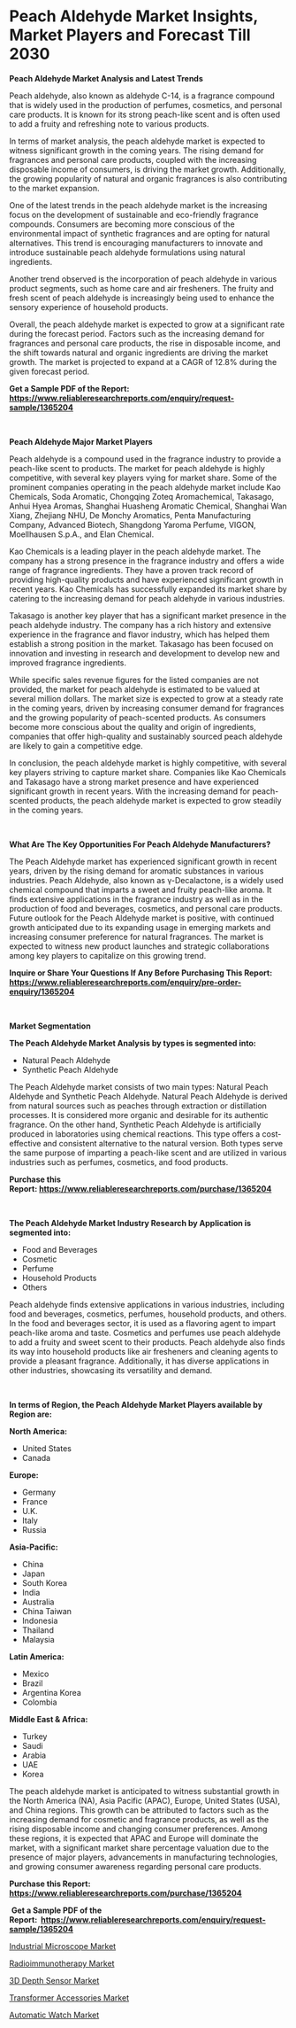 <p><h1>Peach Aldehyde Market Insights, Market Players and Forecast Till 2030</h1></p><p><strong>Peach Aldehyde Market Analysis and Latest Trends</strong></p>
<p><p>Peach aldehyde, also known as aldehyde C-14, is a fragrance compound that is widely used in the production of perfumes, cosmetics, and personal care products. It is known for its strong peach-like scent and is often used to add a fruity and refreshing note to various products.</p><p>In terms of market analysis, the peach aldehyde market is expected to witness significant growth in the coming years. The rising demand for fragrances and personal care products, coupled with the increasing disposable income of consumers, is driving the market growth. Additionally, the growing popularity of natural and organic fragrances is also contributing to the market expansion.</p><p>One of the latest trends in the peach aldehyde market is the increasing focus on the development of sustainable and eco-friendly fragrance compounds. Consumers are becoming more conscious of the environmental impact of synthetic fragrances and are opting for natural alternatives. This trend is encouraging manufacturers to innovate and introduce sustainable peach aldehyde formulations using natural ingredients.</p><p>Another trend observed is the incorporation of peach aldehyde in various product segments, such as home care and air fresheners. The fruity and fresh scent of peach aldehyde is increasingly being used to enhance the sensory experience of household products.</p><p>Overall, the peach aldehyde market is expected to grow at a significant rate during the forecast period. Factors such as the increasing demand for fragrances and personal care products, the rise in disposable income, and the shift towards natural and organic ingredients are driving the market growth. The market is projected to expand at a CAGR of 12.8% during the given forecast period.</p></p>
<p><strong>Get a Sample PDF of the Report:&nbsp; <a href="https://www.reliableresearchreports.com/enquiry/request-sample/1365204">https://www.reliableresearchreports.com/enquiry/request-sample/1365204</a></strong></p>
<p>&nbsp;</p>
<p><strong>Peach Aldehyde Major Market Players</strong></p>
<p><p>Peach aldehyde is a compound used in the fragrance industry to provide a peach-like scent to products. The market for peach aldehyde is highly competitive, with several key players vying for market share. Some of the prominent companies operating in the peach aldehyde market include Kao Chemicals, Soda Aromatic, Chongqing Zoteq Aromachemical, Takasago, Anhui Hyea Aromas, Shanghai Huasheng Aromatic Chemical, Shanghai Wan Xiang, Zhejiang NHU, De Monchy Aromatics, Penta Manufacturing Company, Advanced Biotech, Shangdong Yaroma Perfume, VIGON, Moellhausen S.p.A., and Elan Chemical.</p><p>Kao Chemicals is a leading player in the peach aldehyde market. The company has a strong presence in the fragrance industry and offers a wide range of fragrance ingredients. They have a proven track record of providing high-quality products and have experienced significant growth in recent years. Kao Chemicals has successfully expanded its market share by catering to the increasing demand for peach aldehyde in various industries.</p><p>Takasago is another key player that has a significant market presence in the peach aldehyde industry. The company has a rich history and extensive experience in the fragrance and flavor industry, which has helped them establish a strong position in the market. Takasago has been focused on innovation and investing in research and development to develop new and improved fragrance ingredients.</p><p>While specific sales revenue figures for the listed companies are not provided, the market for peach aldehyde is estimated to be valued at several million dollars. The market size is expected to grow at a steady rate in the coming years, driven by increasing consumer demand for fragrances and the growing popularity of peach-scented products. As consumers become more conscious about the quality and origin of ingredients, companies that offer high-quality and sustainably sourced peach aldehyde are likely to gain a competitive edge.</p><p>In conclusion, the peach aldehyde market is highly competitive, with several key players striving to capture market share. Companies like Kao Chemicals and Takasago have a strong market presence and have experienced significant growth in recent years. With the increasing demand for peach-scented products, the peach aldehyde market is expected to grow steadily in the coming years.</p></p>
<p>&nbsp;</p>
<p><strong>What Are The Key Opportunities For Peach Aldehyde Manufacturers?</strong></p>
<p><p>The Peach Aldehyde market has experienced significant growth in recent years, driven by the rising demand for aromatic substances in various industries. Peach Aldehyde, also known as γ-Decalactone, is a widely used chemical compound that imparts a sweet and fruity peach-like aroma. It finds extensive applications in the fragrance industry as well as in the production of food and beverages, cosmetics, and personal care products. Future outlook for the Peach Aldehyde market is positive, with continued growth anticipated due to its expanding usage in emerging markets and increasing consumer preference for natural fragrances. The market is expected to witness new product launches and strategic collaborations among key players to capitalize on this growing trend.</p></p>
<p><strong>Inquire or Share Your Questions If Any Before Purchasing This Report: <a href="https://www.reliableresearchreports.com/enquiry/pre-order-enquiry/1365204">https://www.reliableresearchreports.com/enquiry/pre-order-enquiry/1365204</a></strong></p>
<p>&nbsp;</p>
<p><strong>Market Segmentation</strong></p>
<p><strong>The Peach Aldehyde Market Analysis by types is segmented into:</strong></p>
<p><ul><li>Natural Peach Aldehyde</li><li>Synthetic Peach Aldehyde</li></ul></p>
<p><p>The Peach Aldehyde market consists of two main types: Natural Peach Aldehyde and Synthetic Peach Aldehyde. Natural Peach Aldehyde is derived from natural sources such as peaches through extraction or distillation processes. It is considered more organic and desirable for its authentic fragrance. On the other hand, Synthetic Peach Aldehyde is artificially produced in laboratories using chemical reactions. This type offers a cost-effective and consistent alternative to the natural version. Both types serve the same purpose of imparting a peach-like scent and are utilized in various industries such as perfumes, cosmetics, and food products.</p></p>
<p><strong>Purchase this Report:&nbsp;<a href="https://www.reliableresearchreports.com/purchase/1365204">https://www.reliableresearchreports.com/purchase/1365204</a></strong></p>
<p>&nbsp;</p>
<p><strong>The Peach Aldehyde Market Industry Research by Application is segmented into:</strong></p>
<p><ul><li>Food and Beverages</li><li>Cosmetic</li><li>Perfume</li><li>Household Products</li><li>Others</li></ul></p>
<p><p>Peach aldehyde finds extensive applications in various industries, including food and beverages, cosmetics, perfumes, household products, and others. In the food and beverages sector, it is used as a flavoring agent to impart peach-like aroma and taste. Cosmetics and perfumes use peach aldehyde to add a fruity and sweet scent to their products. Peach aldehyde also finds its way into household products like air fresheners and cleaning agents to provide a pleasant fragrance. Additionally, it has diverse applications in other industries, showcasing its versatility and demand.</p></p>
<p>&nbsp;</p>
<p><strong>In terms of Region, the Peach Aldehyde Market Players available by Region are:</strong></p>
<p>
    <p> <strong> North America: </strong>
        <ul>
            <li>United States</li>
            <li>Canada</li>
        </ul>
        </p> 
    <p> <strong> Europe: </strong>
        <ul>
            <li>Germany</li>
            <li>France</li>
            <li>U.K.</li>
            <li>Italy</li>
            <li>Russia</li>
        </ul>
        </p> 
    <p> <strong> Asia-Pacific: </strong>
        <ul>
            <li>China</li>
            <li>Japan</li>
            <li>South Korea</li>
            <li>India</li>
            <li>Australia</li>
            <li>China Taiwan</li>
            <li>Indonesia</li>
            <li>Thailand</li>
            <li>Malaysia</li>
        </ul>
        </p> 
    <p> <strong> Latin America: </strong>
        <ul>
            <li>Mexico</li>
            <li>Brazil</li>
            <li>Argentina Korea</li>
            <li>Colombia</li>
        </ul>
        </p> 
    <p> <strong> Middle East & Africa: </strong>
        <ul>
            <li>Turkey</li>
            <li>Saudi</li>
            <li>Arabia</li>
            <li>UAE</li>
            <li>Korea</li>
        </ul>
    </p>
    </p>
<p><p>The peach aldehyde market is anticipated to witness substantial growth in the North America (NA), Asia Pacific (APAC), Europe, United States (USA), and China regions. This growth can be attributed to factors such as the increasing demand for cosmetic and fragrance products, as well as the rising disposable income and changing consumer preferences. Among these regions, it is expected that APAC and Europe will dominate the market, with a significant market share percentage valuation due to the presence of major players, advancements in manufacturing technologies, and growing consumer awareness regarding personal care products.</p></p>
<p><strong>Purchase this Report: <a href="https://www.reliableresearchreports.com/purchase/1365204">https://www.reliableresearchreports.com/purchase/1365204</a></strong></p>
<p>&nbsp;<strong>Get a Sample PDF of the Report:&nbsp;&nbsp;<a href="https://www.reliableresearchreports.com/enquiry/request-sample/1365204">https://www.reliableresearchreports.com/enquiry/request-sample/1365204</a></strong></p>
<p><strong></strong></p>
<p><p><a href="https://www.linkedin.com/pulse/industrial-microscope-market-size-share-amp-trends-analysis-gjxlc/">Industrial Microscope Market</a></p><p><a href="https://medium.com/@lisasanchez1968/radioimmunotherapy-market-size-growth-forecast-2023-2030-ede5327d0eb6">Radioimmunotherapy Market</a></p><p><a href="https://medium.com/@melt.scale.beast/3d-depth-sensor-market-size-growth-forecast-2023-2030-22189d43bd22">3D Depth Sensor Market</a></p><p><a href="https://www.linkedin.com/pulse/transformer-accessories-market-size-growth-forecast-from-inric/">Transformer Accessories Market</a></p><p><a href="https://www.linkedin.com/pulse/automatic-watch-market-research-report-unlocks-analysis-d2g6c/">Automatic Watch Market</a></p></p>